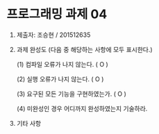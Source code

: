 ﻿# 프로그래밍 과제 04

1. 제출자: 조승현 / 201512635

2. 과제 완성도 (다음 중 해당하는 사항에 모두 표시한다.)

	(1) 컴파일 오류가 나지 않는다. ( O )

	(2) 실행 오류가 나지 않는다. ( O )

	(3) 요구된 모든 기능을 구현하였는가. ( O )

	(4) 미완성인 경우 어디까지 완성하였는지 기술하라.
  
3. 기타 사항
